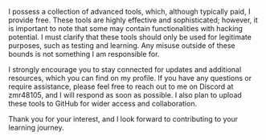 I possess a collection of advanced tools, which, although typically paid, I provide free. These tools are highly effective and sophisticated; however, it is important to note that some may contain functionalities with hacking potential. I must clarify that these tools should only be used for legitimate purposes, such as testing and learning. Any misuse outside of these bounds is not something I am responsible for.

I strongly encourage you to stay connected for updates and additional resources, which you can find on my profile. If you have any questions or require assistance, please feel free to reach out to me on Discord at zmr48105, and I will respond as soon as possible. I also plan to upload these tools to GitHub for wider access and collaboration.

Thank you for your interest, and I look forward to contributing to your learning journey.
